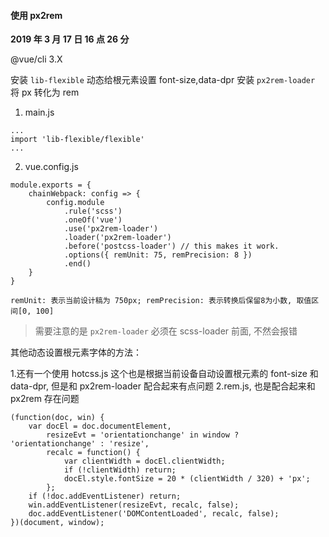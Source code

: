 #### 使用 px2rem

**2019 年 3 月 17 日 16 点 26 分**

@vue/cli 3.X

安装 `lib-flexible` 动态给根元素设置 font-size,data-dpr
安装 `px2rem-loader` 将 px 转化为 rem

1. main.js

```
...
import 'lib-flexible/flexible'
...
```

2. vue.config.js

```
module.exports = {
    chainWebpack: config => {
        config.module
            .rule('scss')
            .oneOf('vue')
            .use('px2rem-loader')
            .loader('px2rem-loader')
            .before('postcss-loader') // this makes it work.
            .options({ remUnit: 75, remPrecision: 8 })
            .end()
    }
}

remUnit: 表示当前设计稿为 750px; remPrecision: 表示转换后保留8为小数, 取值区间[0, 100]
```

> 需要注意的是 `px2rem-loader` 必须在 scss-loader 前面, 不然会报错

其他动态设置根元素字体的方法：

1.还有一个使用 hotcss.js 这个也是根据当前设备自动设置根元素的 font-size 和 data-dpr, 但是和 px2rem-loader 配合起来有点问题
2.rem.js, 也是配合起来和 px2rem 存在问题

```
(function(doc, win) {
    var docEl = doc.documentElement,
        resizeEvt = 'orientationchange' in window ? 'orientationchange' : 'resize',
        recalc = function() {
            var clientWidth = docEl.clientWidth;
            if (!clientWidth) return;
            docEl.style.fontSize = 20 * (clientWidth / 320) + 'px';
        };
    if (!doc.addEventListener) return;
    win.addEventListener(resizeEvt, recalc, false);
    doc.addEventListener('DOMContentLoaded', recalc, false);
})(document, window);
```
